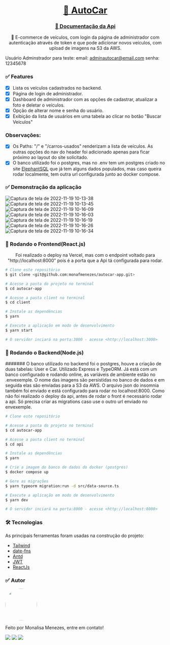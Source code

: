 <h1 align="center">
    <a href="https://autocar-app.vercel.app/">🔗 AutoCar</a>
</h1>
<h3 align="center">
    <a href="https://localhost:8000/api-docs/">🔗 Documentação da Api</a>
</h3>
<p align="center">🚀 E-commerce de veículos, com login da página de administrador com autenticação através de token e que pode adicionar novos veículos, com upload de imagens na S3 da AWS.</p>

Usuário Adminstrador para teste: 
email: adminautocar@email.com
senha: 12345678 



### ✅ Features

- [x] Lista os veículos cadastrados no backend.
- [x] Página de login de administrador.
- [x] Dashboard de administrador com as opções de cadastrar, atualizar a foto e deletar o veículos.
- [x] Opção de alterar nome e senha do usuário.
- [x] Exibição da lista de usuários em uma tabela ao clicar no botão "Buscar Veículos"

### Observações: 
- [x] Os Paths: "/" e "/carros-usados" renderizam a lista de veículos. As outras opções do nav do header foi adicionado apenas para ficar próximo ao layout do site solicitado.
- [x] O banco utilizado foi o postgres, mas no .env tem um postgres criado no site <a href="https://www.elephantsql.com/" >ElephantSQL</a> que já tem alguns dados populados, mas caso queira rodar localmente, tem outra url configurada junto ao docker compose.

### ✅ Demonstração da aplicação

![Captura de tela de 2022-11-19 10-13-38](https://user-images.githubusercontent.com/85262397/202856081-d7318b88-c959-43a9-999a-93eb696f6a3a.png)
![Captura de tela de 2022-11-19 10-13-45](https://user-images.githubusercontent.com/85262397/202856088-662544d2-3972-4e4d-841a-fb2dcdd54d26.png)
![Captura de tela de 2022-11-19 10-16-09](https://user-images.githubusercontent.com/85262397/202856156-432cb4e5-6c35-40fa-93f1-54630d4221a5.png)
![Captura de tela de 2022-11-19 10-16-03](https://user-images.githubusercontent.com/85262397/202856091-ec597e14-76c6-435e-9d7c-65eff176820a.png)
![Captura de tela de 2022-11-19 10-16-19](https://user-images.githubusercontent.com/85262397/202856099-7283c211-24dd-4530-8263-a5740efed2e6.png)
![Captura de tela de 2022-11-19 10-16-26](https://user-images.githubusercontent.com/85262397/202856106-c0f014d4-8611-4f15-bcab-8a29ccc7128f.png)
![Captura de tela de 2022-11-19 10-16-34](https://user-images.githubusercontent.com/85262397/202856107-8705d055-1277-4395-94b7-d19a029ff2cc.png)


### 🎲 Rodando o Frontend(React.js)
<p align="center">Foi realizado o deploy na Vercel, mas com o endpoint voltado para "http://localhost:8000" pois é a porta que a Api tá configurada para rodar.</p>

```bash
# Clone este repositório
$ git clone <git@github.com:monafmenezes/autocar-app.git>

# Acesse a pasta do projeto no terminal
$ cd autocar-app

# Acesse a pasta client no terminal
$ cd client

# Instale as dependências
$ yarn

# Execute a aplicação em modo de desenvolvimento
$ yarn start

# O servidor inciará na porta:3000 - acesse <http://localhost:3000>
```

### 🎲 Rodando o Backend(Node.js)

####### O banco utilizado no backend foi o postgres, houve a criação de duas tabelas: User e Car. Utilizado Express e TypeORM. Já está com um banco configurado e rodando online, as variáveis de ambiente estão no .envexemple. O nome das imagens são persistidas no banco de dados e em seguida elas são enviadas para a S3 da AWS. O arquivo json do insomnia também foi enviado e está configurado para rodar no localhost:8000. Como não foi realizado o deploy da api, antes de rodar o front é necessário rodar a api. Só precisa criar as migrations caso use o outro url enviado no envexemple. 


```bash
# Clone este repositório

# Acesse a pasta do projeto no terminal
$ cd autocar-app

# Acesse a pasta client no terminal
$ cd api

# Instale as dependências
$ yarn

# Crie a imagem do banco de dados do docker (postgres)
$ docker compose up

# Gere as migrações 
$ yarn typeorm migration:run -d src/data-source.ts

# Execute a aplicação em modo de desenvolvimento
$ yarn dev

# O servidor inciará na porta:8000 - acesse <http://localhost:8000>
```
### 🛠 Tecnologias

As principais ferramentas foram usadas na construção do projeto:

- [Tailwind](https://tailwindcss.com/docs/preflight)
- [date-fns](https://date-fns.org/)
- [Antd](https://ant.design/)
- [JWT](https://jwt.io/)
- [ReactJs](https://pt-br.reactjs.org/)


### ✅ Autor
<img style="border-radius: 50%;" src="https://github.com/monafmenezes.png" width="100px;" alt=""/>

Feito por Monalisa Menezes, entre em contato!
<div>
<a href = "mailto:psimonafmenezes@gmail.com"><img src="https://img.shields.io/badge/-Gmail-%23333?style=for-the-badge&logo=gmail&logoColor=white" target="_blank"></a>
    <a href="https://www.linkedin.com/in/monalisafmenezes" target="_blank"><img src="https://img.shields.io/badge/-LinkedIn-%230077B5?style=for-the-badge&logo=linkedin&logoColor=white" target="_blank"></a> 
    <a href="https://twitter.com/monafmenezes" target="_blank"><img src="https://img.shields.io/badge/Twitter-1DA1F2?style=for-the-badge&logo=twitter&logoColor=white" target="_blank"></a> 
 </div>
